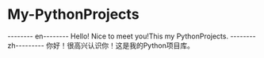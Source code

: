 # My-PythonProjects
-------- en--------
Hello!  Nice to meet you!This my PythonProjects.
--------zh---------
你好！很高兴认识你！这是我的Python项目库。
